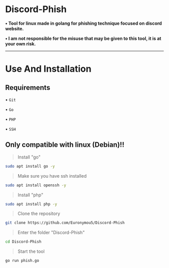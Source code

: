 # Discord-Phish

**• Tool for linux made in golang for phishing technique focused on discord website.**

**• I am not responsible for the misuse that may be given to this tool, it is at your own risk.**


----------------------
# Use And Installation

## Requirements

• `Git`

• `Go`

• `PHP`

• `SSH`

<h2>Only compatible with linux (Debian)!!</h2>

> Install "go"

```bash
sudo apt install go -y
```

> Make sure you have ssh installed

```bash
sudo apt install openssh -y
```

> Install "php"

```bash
sudo apt install php -y
```

> Clone the repository

```bash
git clone https://github.com/Euronymou5/Discord-Phish
```

> Enter the folder "Discord-Phish"

```bash
cd Discord-Phish
```

> Start the tool

```bash
go run phish.go
```
